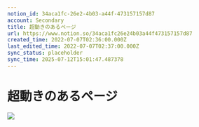 ```yaml
---
notion_id: 34aca1fc-26e2-4b03-a44f-473157157d87
account: Secondary
title: 超動きのあるページ
url: https://www.notion.so/34aca1fc26e24b03a44f473157157d87
created_time: 2022-07-07T02:36:00.000Z
last_edited_time: 2022-07-07T02:37:00.000Z
sync_status: placeholder
sync_time: 2025-07-12T15:01:47.487378
---
```

# 超動きのあるページ

![](https://prod-files-secure.s3.us-west-2.amazonaws.com/d58fe38c-a9d4-4466-aed9-85604b7b2c6d/c135f400-5fad-4f2d-b4e7-5f7fd81b53eb/Untitled.png?X-Amz-Algorithm=AWS4-HMAC-SHA256&X-Amz-Content-Sha256=UNSIGNED-PAYLOAD&X-Amz-Credential=ASIAZI2LB466663HZHLW%2F20250719%2Fus-west-2%2Fs3%2Faws4_request&X-Amz-Date=20250719T070012Z&X-Amz-Expires=3600&X-Amz-Security-Token=IQoJb3JpZ2luX2VjEIX%2F%2F%2F%2F%2F%2F%2F%2F%2F%2FwEaCXVzLXdlc3QtMiJHMEUCIGMCjW2V4mJ41BZ24ORc7bVBZT5bohumkBTE1vXxWfj%2FAiEAiDaZ6JMRsh%2BKnm6VvFfEDZdeYXp8vJHb9Af%2Bo%2FHShPsqiAQInv%2F%2F%2F%2F%2F%2F%2F%2F%2F%2FARAAGgw2Mzc0MjMxODM4MDUiDF7Iw4CCZYJdkO0quCrcAzQbt4l9Bx5S9RKovXL05ND30qzsVO8gCwjHv2izRbI9q%2BSWYoVgA6LM8xpbJe1t4ciV89lEJJbBoIlGgQE43H6VTVS78L5KWvyjKzYKmvWq2KLidYZZVh6YOx757P4vsf9RN9iq%2F3fkosq%2FmwWZm7daisDRS00MVXa4ycVpzaJL3O1PGpM0tGPF1vH5uJtXqnsAtMuyaq5Ed8kgerxifCC6yB%2FZqEiG%2Bvtrbs%2Fmxy8C94ZbsDgADqZyaxApY1u7K%2FzatPCsJ34d0mRcrHcFQpgEjmEiyolwiYek5igGi1zYKSa1BQ7lA1YGYbQZYRkTrwR%2BKbTXN7aUlK6CBOmyYvqiIeN%2Bfc28Uct0Fxuy%2F4BoJ3UjwNd0IqrMOKgQQJedYAk4WTEPHhMwm8Eekqf%2FZ8%2BlOomSL0fhXvg5To7eMxPp%2FNce8fkNdmz6tp%2BgDkO1G5oI7%2BpN9qMnoQZlBaIB1EeNe6ibBaMxZBJKexZTYf69%2B4YJqMrOMiPwgloVkm%2F7tzADdMhAqaTScs2sggH2ObXoASBfWeSassiQxjd0YhtwoJjMgivejF9Eg3IFXJflNKUssUOLVN%2BCXBojg3YLO4Fe7svW6XgHIDlQquQD3A6CXNkHHfvRKDJk79TKMNXF7MMGOqUBF4KGxfzPf4nBnR0E1cm15Nn7MT4ErqiJKbspEGy49jCprdDwn5up14WACGRaGjQIcQA4GJ5%2B2u756ylhTs0nC4k%2Bi7y%2BMn2pim296GHcVBBzCXAxzvwbNeaYtNgKVYcwP%2BLsvx178AmFyzbPqG7dsJypHLt2ml3tkgRlG6VKYw1Vb2F302vkpWylHZW4a%2FQxHnz0kRrYp%2BmJEmZvUiX1OJV0PpPP&X-Amz-Signature=56b950a43404e8994c7020316151ac9b4faa8ce569514d358622d99f226d3d7c&X-Amz-SignedHeaders=host&x-amz-checksum-mode=ENABLED&x-id=GetObject)